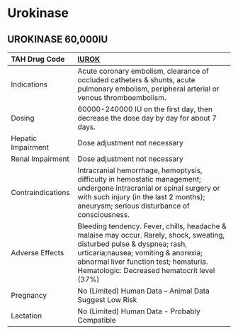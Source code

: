# Urokinase

## UROKINASE 60,000IU

| TAH Drug Code      | [**IUROK**](https://www.tahsda.org.tw/drugs/hissearch.php?drug_code=IUROK)                                                                                                                                                                              |
|:-------------------|:--------------------------------------------------------------------------------------------------------------------------------------------------------------------------------------------------------------------------------------------------------|
| Indications        | Acute coronary embolism, clearance of occluded catheters & shunts, acute pulmonary embolism, peripheral arterial or venous thromboembolism.                                                                                                             |
| Dosing             | 60000-240000 IU on the first day, then decrease the dose day by day for about 7 days.                                                                                                                                                                   |
| Hepatic Impairment | Dose adjustment not necessary                                                                                                                                                                                                                           |
| Renal Impairment   | Dose adjustment not necessary                                                                                                                                                                                                                           |
| Contraindications  | Intracranial hemorrhage, hemoptysis, difficulty in hemostatic management; undergone intracranial or spinal surgery or with such injury (in the last 2 months); aneurysm; serious disturbance of consciousness.                                          |
| Adverse Effects    | Bleeding tendency. Fever, chills, headache & malaise may occur. Rarely, shock, sweating, disturbed pulse & dyspnea; rash, urticaria;nausea; vomiting & anorexia; abnormal liver function test; hematuria. Hematologic: Decreased hematocrit level (37%) |
| Pregnancy          | No (Limited) Human Data – Animal Data Suggest Low Risk                                                                                                                                                                                                  |
| Lactation          | No (Limited) Human Data - Probably Compatible                                                                                                                                                                                                           |

